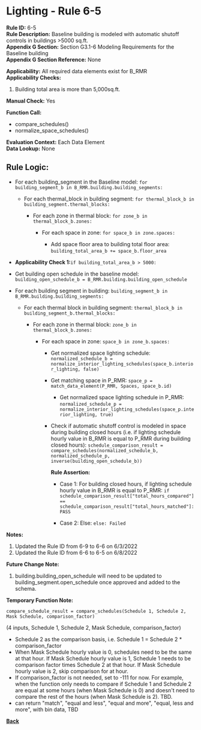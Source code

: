 
# Lighting - Rule 6-5

**Rule ID:** 6-5  
**Rule Description:** Baseline building is modeled with automatic shutoff controls in buildings >5000 sq.ft.  
**Appendix G Section:** Section G3.1-6 Modeling Requirements for the Baseline building  
**Appendix G Section Reference:**  None  

**Applicability:** All required data elements exist for B_RMR  
**Applicability Checks:**  

  1. Building total area is more than 5,000sq.ft.  

**Manual Check:** Yes  

**Function Call:**  

  - compare_schedules()
  - normalize_space_schedules()

**Evaluation Context:** Each Data Element  
**Data Lookup:** None  

## Rule Logic: 

- For each building_segment in the Baseline model: `for building_segment_b in B_RMR.building.building_segments:`  

  - For each thermal_block in building segment: `for thermal_block_b in building_segment.thermal_blocks:`  

    - For each zone in thermal block: `for zone_b in thermal_block_b.zones:`  

      - For each space in zone: `for space_b in zone.spaces:`  

        - Add space floor area to building total floor area: `building_total_area_b += space_b.floor_area`  

- **Applicability Check 1:**`if building_total_area_b > 5000:`  

- Get building open schedule in the baseline model: `building_open_schedule_b = B_RMR.building.building_open_schedule`  

- For each building segment in building: `building_segment_b in B_RMR.building.building_segments:`  

  - For each thermal block in building segment: `thermal_block_b in building_segment_b.thermal_blocks:`  

    - For each zone in thermal block: `zone_b in thermal_block_b.zones:`  

      - For each space in zone: `space_b in zone_b.spaces:`  

        - Get normalized space lighting schedule: `normalized_schedule_b = normalize_interior_lighting_schedules(space_b.interior_lighting, false)`  

        - Get matching space in P_RMR: `space_p = match_data_element(P_RMR, Spaces, space_b.id)`  

          - Get normalized space lighting schedule in P_RMR: `normalized_schedule_p = normalize_interior_lighting_schedules(space_p.interior_lighting, true)`

        - Check if automatic shutoff control is modeled in space during building closed hours (i.e. if lighting schedule hourly value in B_RMR is equal to P_RMR during building closed hours): `schedule_comparison_result = compare_schedules(normalized_schedule_b, normalized_schedule_p, inverse(building_open_schedule_b))`  

          **Rule Assertion:**

          - Case 1: For building closed hours, if lighting schedule hourly value in B_RMR is equal to P_RMR: `if schedule_comparison_result["total_hours_compared"] == schedule_comparison_result["total_hours_matched"]: PASS`  

          - Case 2: Else: `else: Failed`  


**Notes:**
  1. Updated the Rule ID from 6-9 to 6-6 on 6/3/2022
  2. Updated the Rule ID from 6-6 to 6-5 on 6/8/2022

**Future Change Note:**

  1. building.building_open_schedule will need to be updated to building_segment.open_schedule once approved and added to the schema.

**Temporary Function Note:**

`compare_schedule_result = compare_schedules(Schedule 1, Schedule 2, Mask Schedule, comparison_factor)`

(4 inputs, Schedule 1, Schedule 2, Mask Schedule, comparison_factor)

- Schedule 2 as the comparison basis, i.e. Schedule 1 = Schedule 2 * comparison_factor
- When Mask Schedule hourly value is 0, schedules need to be the same at that hour. If Mask Schedule hourly value is 1, Schedule 1 needs to be comparison factor times Schedule 2 at that hour. If Mask Schedule hourly value is 2, skip comparison for at hour.
- If comparison_factor is not needed, set to -111 for now. For example, when the function only needs to compare if Schedule 1 and Schedule 2 are equal at some hours (when Mask Schedule is 0) and doesn't need to compare the rest of the hours (when Mask Schedule is 2). TBD.
- can return "match", "equal and less", "equal and more", "equal, less and more", with bin data, TBD

**[Back](../_toc.md)**
